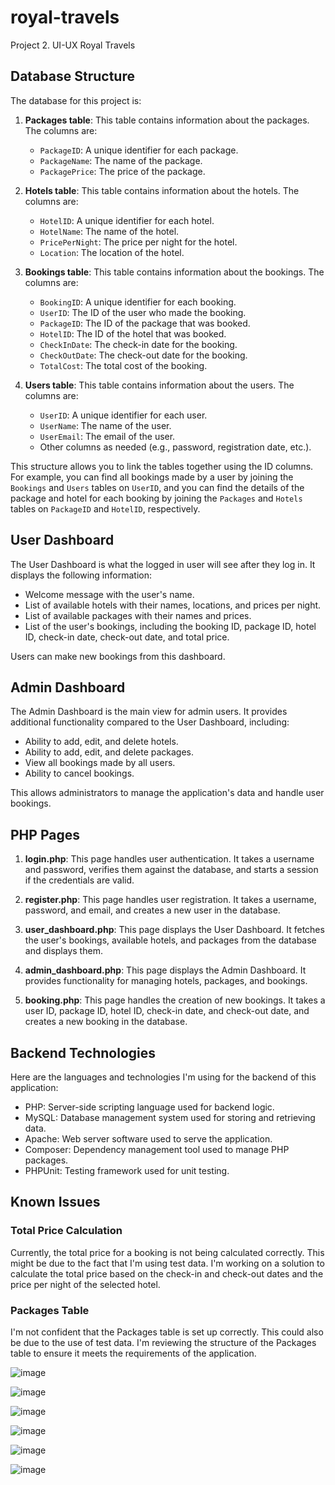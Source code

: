 # royal-travels
Project 2. UI-UX Royal Travels 

## Database Structure

The database for this project is:

1. **Packages table**: This table contains information about the packages. The columns are:
   - `PackageID`: A unique identifier for each package.
   - `PackageName`: The name of the package.
   - `PackagePrice`: The price of the package.

2. **Hotels table**: This table contains information about the hotels. The columns are:
   - `HotelID`: A unique identifier for each hotel.
   - `HotelName`: The name of the hotel.
   - `PricePerNight`: The price per night for the hotel.
   - `Location`: The location of the hotel.

3. **Bookings table**: This table contains information about the bookings. The columns are:
   - `BookingID`: A unique identifier for each booking.
   - `UserID`: The ID of the user who made the booking.
   - `PackageID`: The ID of the package that was booked.
   - `HotelID`: The ID of the hotel that was booked.
   - `CheckInDate`: The check-in date for the booking.
   - `CheckOutDate`: The check-out date for the booking.
   - `TotalCost`: The total cost of the booking.

4. **Users table**: This table contains information about the users. The columns are:
   - `UserID`: A unique identifier for each user.
   - `UserName`: The name of the user.
   - `UserEmail`: The email of the user.
   - Other columns as needed (e.g., password, registration date, etc.).

This structure allows you to link the tables together using the ID columns. For example, you can find all bookings made by a user by joining the `Bookings` and `Users` tables on `UserID`, and you can find the details of the package and hotel for each booking by joining the `Packages` and `Hotels` tables on `PackageID` and `HotelID`, respectively.

## User Dashboard

The User Dashboard is what the logged in user will see after they log in. It displays the following information:

- Welcome message with the user's name.
- List of available hotels with their names, locations, and prices per night.
- List of available packages with their names and prices.
- List of the user's bookings, including the booking ID, package ID, hotel ID, check-in date, check-out date, and total price.

Users can make new bookings from this dashboard.

## Admin Dashboard

The Admin Dashboard is the main view for admin users. It provides additional functionality compared to the User Dashboard, including:

- Ability to add, edit, and delete hotels.
- Ability to add, edit, and delete packages.
- View all bookings made by all users.
- Ability to cancel bookings.

This allows administrators to manage the application's data and handle user bookings.

## PHP Pages

1. **login.php**: This page handles user authentication. It takes a username and password, verifies them against the database, and starts a session if the credentials are valid.

2. **register.php**: This page handles user registration. It takes a username, password, and email, and creates a new user in the database.

3. **user_dashboard.php**: This page displays the User Dashboard. It fetches the user's bookings, available hotels, and packages from the database and displays them.

4. **admin_dashboard.php**: This page displays the Admin Dashboard. It provides functionality for managing hotels, packages, and bookings.

5. **booking.php**: This page handles the creation of new bookings. It takes a user ID, package ID, hotel ID, check-in date, and check-out date, and creates a new booking in the database.

## Backend Technologies

Here are the languages and technologies I'm using for the backend of this application:

* PHP: Server-side scripting language used for backend logic.
* MySQL: Database management system used for storing and retrieving data.
* Apache: Web server software used to serve the application.
* Composer: Dependency management tool used to manage PHP packages.
* PHPUnit: Testing framework used for unit testing.

## Known Issues

### Total Price Calculation

Currently, the total price for a booking is not being calculated correctly. This might be due to the fact that I'm using test data. I'm working on a solution to calculate the total price based on the check-in and check-out dates and the price per night of the selected hotel.

### Packages Table

I'm not confident that the Packages table is set up correctly. This could also be due to the use of test data. I'm reviewing the structure of the Packages table to ensure it meets the requirements of the application.



![image](https://github.com/NiqueNat/royal-travels/assets/70446500/a44ac2d5-84da-495c-92f3-e27e7fa4d985)


![image](https://github.com/NiqueNat/royal-travels/assets/70446500/c51ceb54-2191-4618-878a-c773e555c71f)

![image](https://github.com/NiqueNat/royal-travels/assets/70446500/28464415-c8a3-48c7-845d-ecb1ee07fae0)

![image](https://github.com/NiqueNat/royal-travels/assets/70446500/8e318c84-a7ff-4101-8b51-dc1865d19bb0)

![image](https://github.com/NiqueNat/royal-travels/assets/70446500/73a8cbba-a680-4d1f-8315-cd635dcc2dfc)

![image](https://github.com/NiqueNat/royal-travels/assets/70446500/0b167220-b7f3-4f26-acfe-d627aba2d9c9)






